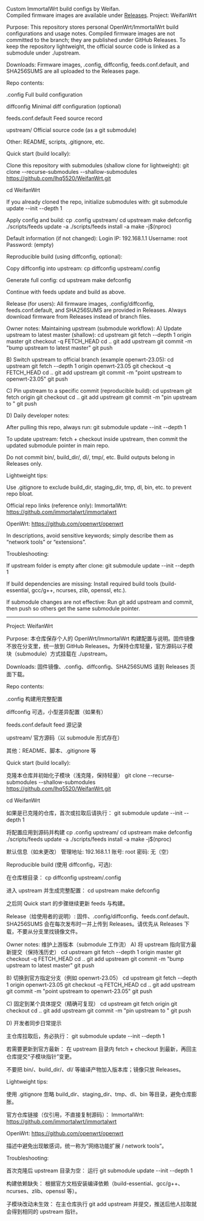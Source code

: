 Custom ImmortalWrt build configs by Weifan.  
Compiled firmware images are available under [Releases](../../releases).
Project: WeifanWrt

Purpose:
This repository stores personal OpenWrt/ImmortalWrt build configurations and usage notes.
Compiled firmware images are not committed to the branch; they are published under GitHub Releases.
To keep the repository lightweight, the official source code is linked as a submodule under ./upstream.

Downloads:
Firmware images, .config, diffconfig, feeds.conf.default, and SHA256SUMS are all uploaded to the Releases page.

Repo contents:

.config Full build configuration

diffconfig Minimal diff configuration (optional)

feeds.conf.default Feed source record

upstream/ Official source code (as a git submodule)

Other: README, scripts, .gitignore, etc.

Quick start (build locally):

Clone this repository with submodules (shallow clone for lightweight):
git clone --recurse-submodules --shallow-submodules https://github.com/lhq5520/WeifanWrt.git

cd WeifanWrt

If you already cloned the repo, initialize submodules with:
git submodule update --init --depth 1

Apply config and build:
cp .config upstream/
cd upstream
make defconfig
./scripts/feeds update -a
./scripts/feeds install -a
make -j$(nproc)

Default information (if not changed):
Login IP: 192.168.1.1
Username: root
Password: (empty)

Reproducible build (using diffconfig, optional):

Copy diffconfig into upstream:
cp diffconfig upstream/.config

Generate full config:
cd upstream
make defconfig

Continue with feeds update and build as above.

Release (for users):
All firmware images, .config/diffconfig, feeds.conf.default, and SHA256SUMS are provided in Releases.
Always download firmware from Releases instead of branch files.

Owner notes: Maintaining upstream (submodule workflow):
A) Update upstream to latest master (shallow):
cd upstream
git fetch --depth 1 origin master
git checkout -q FETCH_HEAD
cd ..
git add upstream
git commit -m "bump upstream to latest master"
git push

B) Switch upstream to official branch (example openwrt-23.05):
cd upstream
git fetch --depth 1 origin openwrt-23.05
git checkout -q FETCH_HEAD
cd ..
git add upstream
git commit -m "point upstream to openwrt-23.05"
git push

C) Pin upstream to a specific commit (reproducible build):
cd upstream
git fetch origin
git checkout <commit-sha>
cd ..
git add upstream
git commit -m "pin upstream to <commit-sha>"
git push

D) Daily developer notes:

After pulling this repo, always run:
git submodule update --init --depth 1

To update upstream: fetch + checkout inside upstream, then commit the updated submodule pointer in main repo.

Do not commit bin/, build_dir/, dl/, tmp/, etc. Build outputs belong in Releases only.

Lightweight tips:

Use .gitignore to exclude build_dir, staging_dir, tmp, dl, bin, etc. to prevent repo bloat.

Official repo links (reference only):
ImmortalWrt: https://github.com/immortalwrt/immortalwrt

OpenWrt: https://github.com/openwrt/openwrt

In descriptions, avoid sensitive keywords; simply describe them as “network tools” or “extensions”.

Troubleshooting:

If upstream folder is empty after clone:
git submodule update --init --depth 1

If build dependencies are missing:
Install required build tools (build-essential, gcc/g++, ncurses, zlib, openssl, etc.).

If submodule changes are not effective:
Run git add upstream and commit, then push so others get the same submodule pointer.

----------------------------------------------------------------------------------------------------------
Project: WeifanWrt

Purpose:
本仓库保存个人的 OpenWrt/ImmortalWrt 构建配置与说明。固件镜像不放在分支里，统一放到 GitHub Releases。为保持仓库轻量，官方源码以子模块（submodule）方式挂载在 ./upstream。

Downloads:
固件镜像、.config、diffconfig、SHA256SUMS 请到 Releases 页面下载。

Repo contents:

.config 构建用完整配置

diffconfig 可选，小型差异配置（如果有）

feeds.conf.default feed 源记录

upstream/ 官方源码（以 submodule 形式存在）

其他：README、脚本、.gitignore 等

Quick start (build locally):

克隆本仓库并初始化子模块（浅克隆，保持轻量）
git clone --recurse-submodules --shallow-submodules https://github.com/lhq5520/WeifanWrt.git

cd WeifanWrt

如果是已克隆的仓库，首次或拉取后请执行：
git submodule update --init --depth 1

将配置应用到源码并构建
cp .config upstream/
cd upstream
make defconfig
./scripts/feeds update -a
./scripts/feeds install -a
make -j$(nproc)

默认信息（如未更改）
管理地址: 192.168.1.1
账号: root
密码: 无（空）

Reproducible build (使用 diffconfig，可选):

在仓库根目录：
cp diffconfig upstream/.config

进入 upstream 并生成完整配置：
cd upstream
make defconfig

之后同 Quick start 的步骤继续更新 feeds 与构建。

Release（给使用者的说明）:
固件、.config/diffconfig、feeds.conf.default、SHA256SUMS 会在每次发布时一并上传到 Releases。请优先从 Releases 下载，不要从分支里找镜像文件。

Owner notes: 维护上游版本（submodule 工作流）
A) 将 upstream 指向官方最新提交（保持浅历史）
cd upstream
git fetch --depth 1 origin master
git checkout -q FETCH_HEAD
cd ..
git add upstream
git commit -m "bump upstream to latest master"
git push

B) 切换到官方指定分支（例如 openwrt-23.05）
cd upstream
git fetch --depth 1 origin openwrt-23.05
git checkout -q FETCH_HEAD
cd ..
git add upstream
git commit -m "point upstream to openwrt-23.05"
git push

C) 固定到某个具体提交（精确可复现）
cd upstream
git fetch origin
git checkout <commit-sha>
cd ..
git add upstream
git commit -m "pin upstream to <commit-sha>"
git push

D) 开发者同步日常提示

主仓库拉取后，务必执行：
git submodule update --init --depth 1

若需要更新到官方最新：
在 upstream 目录内 fetch + checkout 到最新，再回主仓库提交“子模块指针”变更。

不要把 bin/、build_dir/、dl/ 等编译产物加入版本库；镜像只放 Releases。

Lightweight tips:

使用 .gitignore 忽略 build_dir、staging_dir、tmp、dl、bin 等目录，避免仓库膨胀。

官方仓库链接（仅引用，不直接复制源码）：
ImmortalWrt: https://github.com/immortalwrt/immortalwrt

OpenWrt: https://github.com/openwrt/openwrt

描述中避免出现敏感词，统一称为“网络功能扩展 / network tools”。

Troubleshooting:

首次克隆后 upstream 目录为空：
运行 git submodule update --init --depth 1

构建依赖缺失：
根据官方文档安装编译依赖（build-essential、gcc/g++、ncurses、zlib、openssl 等）。

子模块改动未生效：
在主仓库执行 git add upstream 并提交，推送后他人拉取就会得到相同的 upstream 指针。
